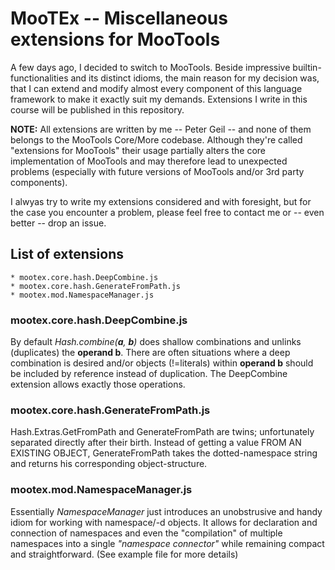 # MooTEx -- Miscellaneous extensions for MooTools

A few days ago, I decided to switch to MooTools. Beside impressive builtin-functionalities and its distinct idioms, the main reason for my decision was, that I can extend and modify almost every component of this language framework to make it exactly suit my demands. Extensions I write in this course will be published in this repository. 

**NOTE:** All extensions are written by me -- Peter Geil -- and none of them belongs to the MooTools Core/More codebase. Although they're called "extensions for MooTools" their usage partially alters the core implementation of MooTools and may therefore lead to unexpected problems (especially with future versions of MooTools and/or 3rd party components).

I alwyas try to write my extensions considered and with foresight, but for the case you encounter a problem, please feel free to contact me or -- even better -- drop an issue.

## List of extensions

    * mootex.core.hash.DeepCombine.js
    * mootex.core.hash.GenerateFromPath.js
    * mootex.mod.NamespaceManager.js
 
 
### mootex.core.hash.DeepCombine.js

By default _Hash.combine(**a**, **b**)_ does shallow combinations and unlinks (duplicates) the **operand b**. There are often situations where a deep combination is desired and/or objects (!=literals) within **operand b** should be included by reference instead of duplication. The DeepCombine extension allows exactly those operations.
 
 
### mootex.core.hash.GenerateFromPath.js

Hash.Extras.GetFromPath and GenerateFromPath are twins; unfortunately separated directly after their birth. Instead of getting a value FROM AN EXISTING OBJECT, GenerateFromPath takes the dotted-namespace string and returns his corresponding object-structure.
 
 
### mootex.mod.NamespaceManager.js

Essentially _NamespaceManager_ just introduces an unobstrusive and handy idiom for working with namespace/-d objects. It allows for declaration and connection of namespaces and even the "compilation" of multiple namespaces into a single _"namespace connector"_ while remaining compact and straightforward. (See example file for more details) 